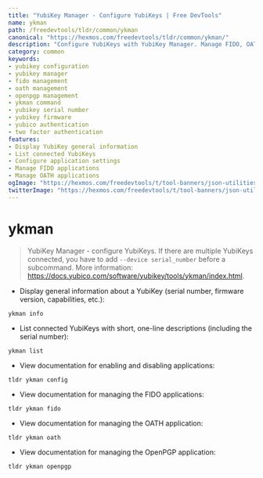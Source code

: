 ```yaml
---
title: "YubiKey Manager - Configure YubiKeys | Free DevTools"
name: ykman
path: /freedevtools/tldr/common/ykman
canonical: "https://hexmos.com/freedevtools/tldr/common/ykman/"
description: "Configure YubiKeys with YubiKey Manager. Manage FIDO, OATH, and OpenPGP applications effortlessly using this command line tool. Free online tool, no registration required."
category: common
keywords:
- yubikey configuration
- yubikey manager
- fido management
- oath management
- openpgp management
- ykman command
- yubikey serial number
- yubikey firmware
- yubico authentication
- two factor authentication
features:
- Display YubiKey general information
- List connected YubiKeys
- Configure application settings
- Manage FIDO applications
- Manage OATH applications
ogImage: "https://hexmos.com/freedevtools/t/tool-banners/json-utilities-banner.png"
twitterImage: "https://hexmos.com/freedevtools/t/tool-banners/json-utilities-banner.png"
---
```


# ykman

> YubiKey Manager - configure YubiKeys.
> If there are multiple YubiKeys connected, you have to add `--device serial_number` before a subcommand.
> More information: <https://docs.yubico.com/software/yubikey/tools/ykman/index.html>.

- Display general information about a YubiKey (serial number, firmware version, capabilities, etc.):

`ykman info`

- List connected YubiKeys with short, one-line descriptions (including the serial number):

`ykman list`

- View documentation for enabling and disabling applications:

`tldr ykman config`

- View documentation for managing the FIDO applications:

`tldr ykman fido`

- View documentation for managing the OATH application:

`tldr ykman oath`

- View documentation for managing the OpenPGP application:

`tldr ykman openpgp`
